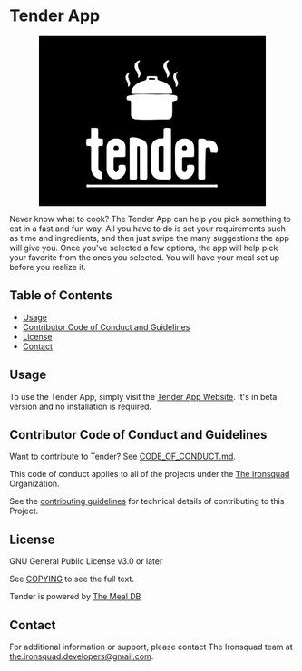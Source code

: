 # Tender App

<div style="display: flex; justify-content: center">
  <img src="./public/Logo.svg"
     alt="Tender app logo"
     style="height: 300px; margin: auto; filter: invert(100%) sepia(0%) saturate(7442%) hue-rotate(56deg) brightness(115%) contrast(109%);" />
</div>

Never know what to cook? The Tender App can help you pick something to eat in a fast and fun way. All you have to do is set your requirements such as time and ingredients, and then just swipe the many suggestions the app will give you. Once you've selected a few options, the app will help pick your favorite from the ones you selected. You will have your meal set up before you realize it.

## Table of Contents

- [Usage](#usage)
- [Contributor Code of Conduct and Guidelines](#contributor-code-of-conduct-and-guidelines)
- [License](#license)
- [Contact](#contact)

## Usage

To use the Tender App, simply visit the [Tender App Website](https://tender-food-app.netlify.app/). It's in beta version and no installation is required.

## Contributor Code of Conduct and Guidelines

Want to contribute to Tender?
See [CODE_OF_CONDUCT.md](CODE_OF_CONDUCT.md).

This code of conduct applies to all of the projects under the [The Ironsquad](https://github.com/The-Ironsquad) Organization.

See the [contributing guidelines](CONTRIBUTING.md) for technical details of contributing to this Project.

## License

GNU General Public License v3.0 or later

See [COPYING](COPYING) to see the full text.

Tender is powered by [The Meal DB](https://themealdb.com/api.php)

## Contact

For additional information or support, please contact The Ironsquad team at the.ironsquad.developers@gmail.com.
